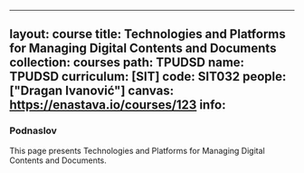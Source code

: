 
---
layout: course
title: Technologies and Platforms for Managing Digital Contents and Documents
collection: courses
path: TPUDSD
name: TPUDSD
curriculum: [SIT]
code: SIT032
people: ["Dragan Ivanović"]
canvas: https://enastava.io/courses/123
info:
---


### Podnaslov

This page presents Technologies and Platforms for Managing Digital Contents and Documents.
